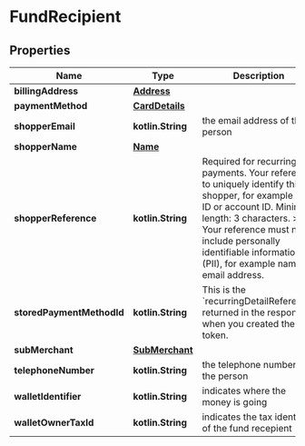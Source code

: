 
# FundRecipient

## Properties
Name | Type | Description | Notes
------------ | ------------- | ------------- | -------------
**billingAddress** | [**Address**](Address.md) |  |  [optional]
**paymentMethod** | [**CardDetails**](CardDetails.md) |  |  [optional]
**shopperEmail** | **kotlin.String** | the email address of the person |  [optional]
**shopperName** | [**Name**](Name.md) |  |  [optional]
**shopperReference** | **kotlin.String** | Required for recurring payments.  Your reference to uniquely identify this shopper, for example user ID or account ID. Minimum length: 3 characters. &gt; Your reference must not include personally identifiable information (PII), for example name or email address. |  [optional]
**storedPaymentMethodId** | **kotlin.String** | This is the &#x60;recurringDetailReference&#x60; returned in the response when you created the token. |  [optional]
**subMerchant** | [**SubMerchant**](SubMerchant.md) |  |  [optional]
**telephoneNumber** | **kotlin.String** | the telephone number of the person |  [optional]
**walletIdentifier** | **kotlin.String** | indicates where the money is going |  [optional]
**walletOwnerTaxId** | **kotlin.String** | indicates the tax identifier of the fund recepient |  [optional]



